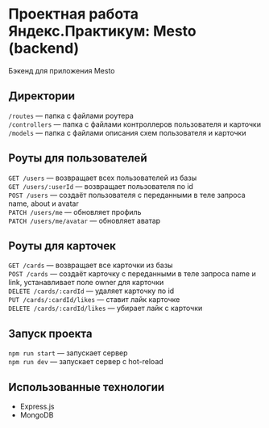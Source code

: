 # Проектная работа Яндекс.Практикум: Mesto (backend)

Бэкенд для приложения Mesto

## Директории
`/routes` — папка с файлами роутера  
`/controllers` — папка с файлами контроллеров пользователя и карточки  
`/models` — папка с файлами описания схем пользователя и карточки  

## Роуты для пользователей
`GET /users` — возвращает всех пользователей из базы  
`GET /users/:userId` — возвращает пользователя по id  
`POST /users` — создаёт пользователя с переданными в теле запроса name, about и avatar  
`PATCH /users/me` — обновляет профиль  
`PATCH /users/me/avatar` — обновляет аватар  

## Роуты для карточек
`GET /cards` — возвращает все карточки из базы  
`POST /cards` — создаёт карточку с переданными в теле запроса name и link, устанавливает поле owner для карточки  
`DELETE /cards/:cardId` — удаляет карточку по id  
`PUT /cards/:cardId/likes` — ставит лайк карточке  
`DELETE /cards/:cardId/likes` — убирает лайк с карточки  

## Запуск проекта
`npm run start` — запускает сервер  
`npm run dev` — запускает сервер с hot-reload  

## Использованные технологии
* Express.js
* MongoDB
